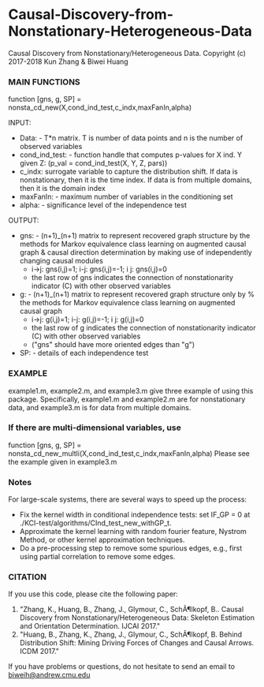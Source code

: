 # Causal-Discovery-from-Nonstationary-Heterogeneous-Data

Causal Discovery from Nonstationary/Heterogeneous Data. Copyright (c) 2017-2018 Kun Zhang & Biwei Huang

### MAIN FUNCTIONS
function [gns, g, SP] = nonsta_cd_new(X,cond_ind_test,c_indx,maxFanIn,alpha) 

INPUT: 
 *  Data: - T*n matrix. T is number of data points and n is the number of observed variables 
 *  cond_ind_test: - function handle that computes p-values for X ind. Y given Z: (p_val = cond_ind_test(X, Y, Z, pars))
 *  c_indx: surrogate variable to capture the distribution shift. If data is nonstationary, then it is the time index. If data is from multiple domains, then it is the domain index
 *  maxFanIn: - maximum number of variables in the conditioning set 
 *  alpha: - significance level of the independence test

OUTPUT: 
 * gns: - (n+1)_(n+1) matrix to represent recovered graph structure by the methods for Markov equivalence class learning on augmented causal graph & causal direction determination by making use of independently changing causal modules 
   * i->j: gns(i,j)=1; i-j: gns(i,j)=-1; i j: gns(i,j)=0 
   * the last row of gns indicates the connection of nonstationarity indicator (C) with other observed variables 
 * g: - (n+1)_(n+1) matrix to represent recovered graph structure only by % the methods for Markov equivalence class learning on augmented causal graph 
   * i->j: g(i,j)=1; i-j: g(i,j)=-1; i j: g(i,j)=0 
   * the last row of g indicates the connection of nonstationarity indicator (C) with other observed variables 
   * ("gns" should have more oriented edges than "g") 
 * SP: - details of each independence test

 ### EXAMPLE 
example1.m, example2.m, and example3.m give three example of using this package. 
Specifically, example1.m and example2.m are for nonstationary data, and example3.m is
for data from multiple domains.

### If there are multi-dimensional variables, use 
  function [gns, g, SP] = nonsta_cd_new_multli(X,cond_ind_test,c_indx,maxFanIn,alpha)
  Please see the example given in example3.m 

### Notes
For large-scale systems, there are several ways to speed up the process:
- Fix the kernel width in conditional independence tests: set IF_GP = 0 at ./KCI-test/algorithms/CInd_test_new_withGP_t.
- Approximate the kernel learning with random fourier feature, Nystrom Method, or other kernel approximation techniques.
- Do a pre-processing step to remove some spurious edges, e.g., first using partial correlation to remove some edges.

### CITATION
 If you use this code, please cite the following paper:

1.  "Zhang, K., Huang, B., Zhang, J., Glymour, C., SchÃ¶lkopf, B.. Causal Discovery from Nonstationary/Heterogeneous Data: Skeleton Estimation and Orientation Determination. IJCAI 2017."
2.  "Huang, B., Zhang, K., Zhang, J., Glymour, C., SchÃ¶lkopf, B. Behind Distribution Shift: Mining Driving Forces of Changes and Causal Arrows. ICDM 2017."

If you have problems or questions, do not hesitate to send an email to  [biweih@andrew.cmu.edu](mailto:biweih@andrew.cmu.edu)
